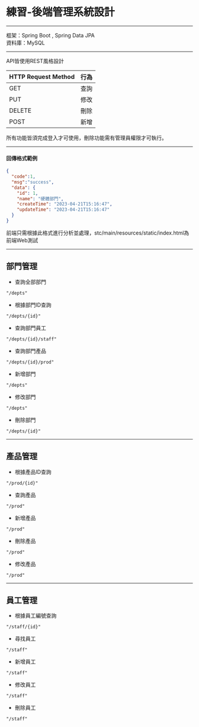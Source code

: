 # 練習-後端管理系統設計
---
框架：Spring Boot , Spring Data JPA  
資料庫：MySQL

---
API皆使用REST風格設計


| HTTP Request Method | 行為         | 
| -------------       | -------     | 
| GET                 | 查詢         | 
| PUT                 | 修改         |
| DELETE              | 刪除         |
| POST                | 新增         |

所有功能皆須完成登入才可使用，刪除功能需有管理員權限才可執行。

---
#### 回傳格式範例
```json
{
  "code":1,
  "msg":"success",
  "data": {
    "id": 1,
    "name": "硬體部門",
    "createTime": "2023-04-21T15:16:47",
    "updateTime": "2023-04-21T15:16:47"
  }
}
```
前端只需根據此格式進行分析並處理，stc/main/resources/static/index.html為前端Web測試

---
## 部門管理

- 查詢全部部門
```java!
"/depts"
```
- 根據部門ID查詢
```java!
"/depts/{id}"
```
- 查詢部門員工
```java!
"/depts/{id}/staff"
```
- 查詢部門產品
```java!
"/depts/{id}/prod"
```
- 新增部門
```java!
"/depts"
```
- 修改部門
```java!
"/depts"
```
- 刪除部門
```java!
"/depts/{id}"
```
---
## 產品管理
- 根據產品ID查詢
```java!
"/prod/{id}"
```
- 查詢產品
```java!
"/prod"
```
- 新增產品
```java!
"/prod"
```
- 刪除產品
```java!
"/prod"
```
- 修改產品
```java!
"/prod"
```
---
## 員工管理
- 根據員工編號查詢
```java!
"/staff/{id}"
```
- 尋找員工
```java!
"/staff"
```
- 新增員工
```java!
"/staff"
```
- 修改員工
```java!
"/staff"
```
- 刪除員工
```java!
"/staff"
```
